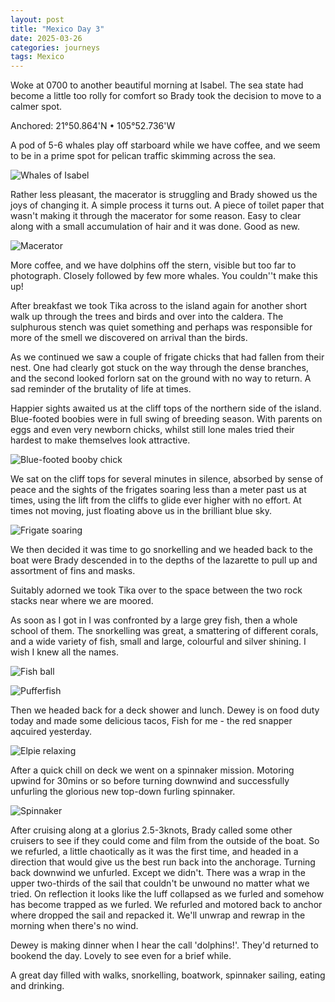 ```yaml
---
layout: post
title: "Mexico Day 3"
date: 2025-03-26
categories: journeys
tags: Mexico
---
```


Woke at 0700 to another beautiful morning at Isabel.  The sea state had become a little too rolly for comfort so Brady took the decision to move to a calmer spot. 

Anchored: 21°50.864'N • 105°52.736'W

A pod of 5-6 whales play off  starboard while we have coffee, and we seem to be in a prime spot for pelican traffic skimming across the sea. 

![Whales of Isabel]({{site-url}}/images/day-3-whale.jpg)

Rather less pleasant, the macerator is struggling and Brady showed us the joys of changing it. A simple process it turns out. A piece of toilet paper that wasn't making it through the macerator for some reason. Easy to clear along with a small accumulation of hair and it was done. Good as new. 


![Macerator]({{site-url}}/images/macerator.png)

More coffee, and we have dolphins off the stern, visible but too far to photograph. Closely followed by few more whales. You couldn''t make this up!

After breakfast we took Tika across to the island again for another short walk up through the trees and birds and over into the caldera. The sulphurous stench was quiet something and perhaps was responsible for more of the smell we discovered on arrival than the birds. 

As we continued we saw a couple of frigate chicks that had fallen from their nest. One had clearly got stuck on the way through the dense branches, and the second looked forlorn sat on the ground with no way to return. A sad reminder of the brutality of life at times. 

Happier sights awaited us at the cliff tops of the northern side of the island. Blue-footed boobies were in full swing of breeding season. With parents on eggs and even very newborn chicks, whilst still lone males tried their hardest to make themselves look attractive. 

![Blue-footed booby chick]({{site-url}}/images/blue-footed-booby-chick.png)

We sat on the cliff tops for several minutes in silence, absorbed by sense of peace and the sights of the frigates soaring less than a meter past us at times, using the lift from the cliffs to glide ever higher with no effort. At times not moving, just floating above us in the brilliant blue sky. 

![Frigate soaring]({{site-url}}/images/frigate-soaring.png)

We then decided it was time to go snorkelling and we headed back to the boat were Brady descended in to the depths of the lazarette to pull up and assortment of fins and masks. 

Suitably adorned we took Tika over to the space between the two rock stacks near where we are moored. 

As soon as I got in I was confronted by a large grey fish, then a whole school of them. The snorkelling was great, a smattering of different corals, and a wide variety of fish, small and large, colourful and silver shining. I wish I knew all the names. 

![Fish ball]({{site-url}}/images/fishball.png)

![Pufferfish]({{site-url}}/images/pufferfish.png)

Then we headed back for a deck shower and lunch. Dewey is on food duty today and made some delicious tacos, Fish for me - the red snapper aqcuired yesterday. 

![Elpie relaxing]({{site-url}}/images/elpie-reading.jpg)

After a quick chill on deck we went on a spinnaker mission. Motoring upwind for 30mins or so before turning downwind and successfully unfurling the glorious new top-down furling spinnaker.  

![Spinnaker]({{site-url}}/images/spinnaker-starboard.jpg)

After cruising along at a glorius 2.5-3knots, Brady called some other cruisers to see if they could come and film from the outside of the boat. So we refurled, a little chaotically as it was the first time, and headed in a direction that would give us the best run back into the anchorage. Turning back downwind we unfurled. Except we didn't. There was a wrap in the upper two-thirds of the sail that couldn't be unwound no matter what we tried. On reflection it looks like the luff collapsed as we furled and somehow has become trapped as we furled. We refurled and motored back to anchor where dropped the sail and repacked it. We'll unwrap and rewrap in the morning when there's no wind. 

Dewey is making dinner when I hear the call 'dolphins!'. They'd returned to bookend the day. Lovely to see even for a brief while.

A great day filled with walks, snorkelling, boatwork, spinnaker sailing, eating and drinking. 
